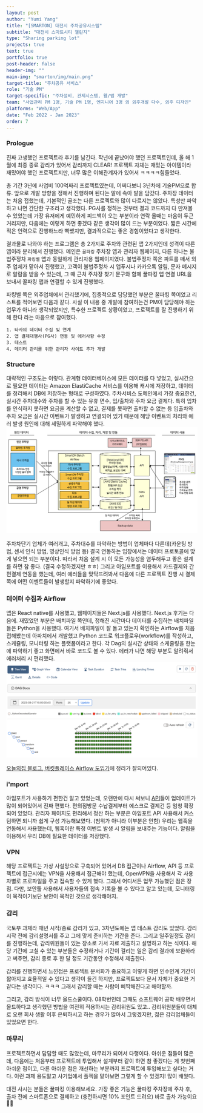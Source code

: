 ```yaml
---
layout: post
author: "Yumi Yang"
title: "[SMARTON] 대전시 주차공유시스템"
subtitle: "대전시 스마트시티 챌린지"
type: "Sharing parking lot"
projects: true
text: true
portfolio: true
post-header: false
header-img: ""
main-img: "smarton/img/main.png"
target-title: "주차공유 서비스"
role: "기술 PM"
target-specific: "주차설비, 관제시스템, 웹/앱 개발"
team: "사업관리 PM 1명, 기술 PM 1명, 엔지니어 3명 외 외주개발 다수, 외주 디자인"
platforms: "Web/App"
date: "Feb 2022 - Jan 2023"
order: 7
---
```


### Prologue

진짜 고생했던 프로젝트라 후기를 남긴다.
작년에 끝났어야 했던 프로젝트인데, 올 해 1월에 최종 종료 감리가 있어서 감리까지 CLEAR!
프로젝트 자체는 재밌는 아이템이라 재밌어야 했던 프로젝트지만, 너무 많은 이해관계자가 있어서 ㅋㅋㅋㅋ힘들었다.

총 기간 3년에 사업비 100억짜리 프로젝트였는데, 어쩌다보니 3년차에 기술PM으로 합류. 앞으로 개발 방향을 정해서 진행하며 된다는 말에 속아 발을 담갔다. 주차장 데이터는 처음 접했는데, 기본적인 골조는 다른 프로젝트와 많이 다르지는 않았다. 특성만 파악하고 나면 간단한 구조라고 생각했다. PG사를 정하는 것부터 결과 코드까지 다 만져볼 수 있었는데 가장 유저에게 예민하게 피드백이 오는 부분이라 연락 올때는 마음이 두근거리지만, 다음에는 이렇게 하면 좋겠다 같은 생각이 많이 드는 부분이었다. 짧은 시간에 적은 인력으로 진행하느라 빡쎘지만, 결과적으로는 좋은 경험이었다고 생각한다.

결과물로 나와야 하는 프로그램은 총 2가지로 주차와 관련된 앱 2가지인데 성격이 다른 앱이라 분리해서 진행했다.
메인은 `꿀파킹` 주차장 앱과 관리자 웹페이지, 다른 하나는 불법주정차 `파킹벨` 앱과 동일하게 관리자용 웹페이지였다.
불법주정차 쪽은 파트를 떼서 외주 업체가 맡아서 진행했고, 고객이 불법주정차 시 앱푸시나 카카오톡 알림, 문자 메시지로 알람을 받을 수 있는데, 그 때 근처 주차장 찾기 문구와 함께 꿀파킹 앱 연결 URL을 보내서 꿀파킹 앱과 연결할 수 있게 진행했다.

파킹벨 쪽은 외주업체에서 관리했기에, 집중적으로 담당했던 부분은 꿀파킹 쪽이었고 리스트를 적어보면 다음과 같다. 사실 이 내용 중 개발에 참여하는건 PM이 담당해야 하는 업무가 아니라 생각되었지만, 특수한 프로젝트 상황이었고, 프로젝트를 잘 진행하기 위해 한다 라는 마음으로 참여했다.

```
1. 타사의 데이터 수집 및 연계
2. 앱 결제대행사(PG사) 연동 및 에러사항 수정
3. 테스트
4. 데이터 관리를 위한 관리자 사이트 추가 개발
```

### Structure

대략적인 구조도는 이렇다. 관계형 데이터베이스에 모든 데이터를 다 넣었고, 실시간으로 필요한 데이터는 Amazon ElastiCache 서비스를 이용해 캐시에 저장하고, 데이터를 정리해서 DB에 저장하는 형태로 구성하였다.
주차서비스 도메인에서 가장 중요한건, 실시간 주차대수와 주차를 할 수 있는 유휴 면수, 입/출차와 주차 요금 결제다. 특히 입차를 인식하지 못하면 요금을 계산할 수 없고, 결제를 못하면 출차할 수 없는 등 입출차와 주차 요금은 실시간 이벤트가 발생하고 연결되어 있기 때문에 해당 이벤트의 처리와 에러 발생 원인에 대해 세밀하게 파악해야 했다.
![structure](img/structure.png)

주차차단기 업체가 여러개고, 주차대수를 파악하는 방법이 업체마다 다른데(카운팅 방법, 센서 인식 방법, 영상인식 방법 등) 결국 연동하는 입장에서는 데이터 프로토콜에 맞게 넣으면 되는 부분이다. 따라서 처음 설계 시 이 모든 가능성을 염두해두고 좋은 설계를 하면 참 좋다. (결국 수정하겠지만 ㅎㅎ) 그리고 아임포트를 이용해서 카드결제와 간편결제 연동을 했는데, 여러 에러들을 맞닥뜨려봐서 다음에 다른 프로젝트 진행 시 결제 쪽에 어떤 이벤트들이 발생할지 파악하기에 좋았다.

### 데이터 수집과 Airflow

앱은 React native를 사용했고, 웹페이지들은 Next.js를 사용했다. Next.js 후기는 다음에. 재밌었던 부분은 배치파일 쪽인데, 정해진 시간마다 데이터를 수집하는 배치파일들은 Python을 사용했다. 여기서 배치파일이 잘 돌고 있는지 확인하는 Airflow를 처음 접해봤는데 아파치에서 개발했고 Python 코드로 워크플로우(workflow)를 작성하고, 스케쥴링, 모니터링 하는 플랫폼이라고 한다. 각 Dag의 실시간 상태와 스케줄링을 한눈에 파악하기 좋고 화면에서 바로 코드도 볼 수 있다. 에러가 나면 해당 부분도 알려줘서 에러처리 시 편리했다.
![dag](img/dag.png)

[오늘의집 블로그, 버킷플레이스 Airflow 도입기](https://www.bucketplace.com/post/2021-04-13-%EB%B2%84%ED%82%B7%ED%94%8C%EB%A0%88%EC%9D%B4%EC%8A%A4-airflow-%EB%8F%84%EC%9E%85%EA%B8%B0/)에 정리가 잘되어있다.

### i'mport

아임포트가 사용하기 편한건 알고 있었는데, 오랜만에 다시 써보니 [API](https://portone.gitbook.io/docs/)들이 업데이트가 많이 되어있어서 진짜 편했다. 편의점방문 수납결제부터 에스크로 결제건 등 엄청 확장되어 있었다. 관리자 페이지도 편리해서 정산 하는 부분은 아임포트 API 사용해서 커스텀하면 되니까 쉽게 구성 가능해보였다. (범위가 아니라 이부분은 안함) 우리는 웹훅을 연동해서 사용했는데, 웹훅이란 특정 이벤트 발생 시 알림을 보내주는 기능이다. 알림을 이용해서 우리 DB에 필요한 데이터를 저장했다.

### VPN

해당 프로젝트는 가상 사설망으로 구축되어 있어서 DB 접근이나 Airflow, API 등 프로젝트에 접근시에는 VPN을 사용해서 접근해야 했는데, OpenVPN을 사용해서 각 사용자별로 프로파일을 주고 접속할 수 있게 했다. 그래서 어디서든 업무 가능했던 점은 장점. 다만, 보안툴 사용해서 사용자들의 접속 기록을 볼 수 있다고 알고 있는데, 모니터링이 목적이기보단 보안이 목적인 것으로 생각해야지.

### 감리

국토부 과제라 매년 시작/종료 감리가 있고, 3차년도에는 앱 테스트 감리도 있었다. 감리 시작 전에 감리설명서를 주고 그에 맞게 준비하는 기간을 준다. 그리고 일주일정도 감리를 진행하는데, 감리위원들이 있는 장소로 가서 자료 제출하고 설명하고 하는 식이다. 해당 기간에 고칠 수 있는 부분들은 수정하거나 기간이 걸리는 일은 감리 결과에 보완하라고 써주면, 감리 종료 후 한 달 정도 기간동안 수정해서 제출한다.

감리를 진행하면서 느낀점은 프로젝트 문서화가 중요하고 이렇게 하면 인수인계 기간이 짧아지고 효율적일 수 있다고 생각이 들긴 하지만, 프로젝트보다 문서 자체가 중요한 거 같다는 생각이다. ㅋㅋㅋ 그래서 감리할 때는 사람이 삐딱해진다고 해야할까.

그리고, 감리 방식이 너무 올드스쿨이다. 08학번인데 그때도 소프트웨어 공학 배우면서 올드하다고 생각했던 방법을 여전히 적용하시는 감리위원도 있고.. 감리위원분들이 대체로 오랜 회사 생활 이후 은퇴하시고 하는 경우가 많아서 그렇겠지만, 젊은 감리업체들이 있었으면 한다.

### 마무리

프로젝트하면서 답답할 때도 많았는데, 마무리가 되어서 다행이다. 아쉬운 점들이 많은데, 다음에는 처음부터 프로젝트에 투입해서 설계부터 같이 하면 참 좋겠다는 게 첫번째 아쉬운 점이고, 다른 아쉬운 점은 개선하는 부분까지 프로젝트에 투입해보고 싶다는 거다. 이런 과제 용도말고 사기업에서 플젝을 맡아보면 그렇게 할 수 있겠지! 많이 배웠다.

대전 사시는 분들은 꿀파킹 이용해보세요. 가장 좋은 기능은 꿀파킹 주차장에 주차 후, 출차 전에 스마트폰으로 결제하고 (충전하시면 10% 포인트 드려요) 바로 출차 가능이요 👍🏼
